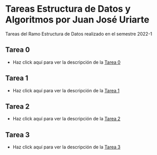 # Tareas Estructura de Datos y Algoritmos por Juan José Uriarte
Tareas del Ramo Estructura de Datos realizado en el semestre 2022-1

## Tarea 0
- Haz click aquí para ver la descripción de la [Tarea 0](./T0/README.md)

## Tarea 1
- Haz click aquí para ver la descripción de la [Tarea 1](./T1/README.md)

## Tarea 2
- Haz click aquí para ver la descripción de la [Tarea 2](./T2/README.md)

## Tarea 3
- Haz click aquí para ver la descripción de la [Tarea 3](./T3/README.md)


